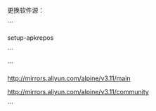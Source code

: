更换软件源：



\```

setup-apkrepos

\```



\```

http://mirrors.aliyun.com/alpine/v3.11/main

http://mirrors.aliyun.com/alpine/v3.11/community

\```